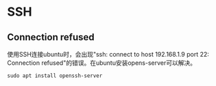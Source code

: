 # SSH

## Connection refused

使用SSH连接ubuntu时，会出现"ssh: connect to host 192.168.1.9 port 22: Connection refused"的错误。在ubuntu安装opens-server可以解决。

```
sudo apt install openssh-server
```

